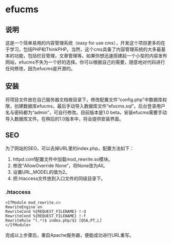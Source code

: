 
efucms
======

说明
---

这是一个简单易用的内容管理系统（easy for use cms），开发这个项目更多的在于学习，包括PHP和ThinkPHP。当然，这个cms具备了内容管理系统的大多最基本的功能，包括栏目管理，文章管理等。如果你想迅速搭建起一个小型的内容发布网站，efucms不失为一个好的选择。你可以根据自己的需要，随意地对代码进行任何修改，因为efucms是开源的。

安装
---

将项目文件放在自己服务器文档根目录下，修改配置文件“config.php”中数据库权限，创建数据库efucms，最后手动导入数据库文件“efucms.sql”。后台登录用户名与密码都为“admin”，可自行修改。目前版本是1.0 beta，安装efucms需要手动导入数据库文件。在稍后的1.0版本中，将会提供安装界面。

SEO
---

为了网站的SEO，可以去掉URL里的index.php，配置方法如下：

1. httpd.conf配置文件中加载mod_rewrite.so模块。
2. 修改“AllowOverride None”，将None改为All。
3. 设置URL_MODEL的值为2。
4. 把.htaccess文件放到入口文件的同级目录下。

### .htaccess

    <IfModule mod_rewrite.c>
    RewriteEngine on
    RewriteCond %{REQUEST_FILENAME} !-d
    RewriteCond %{REQUEST_FILENAME} !-f
    RewriteRule ^(.*)$ index.php/$1 [QSA,PT,L]
    </IfModule>

完成以上步骤后，重启Apache服务器，便能成功进行URL重写。

